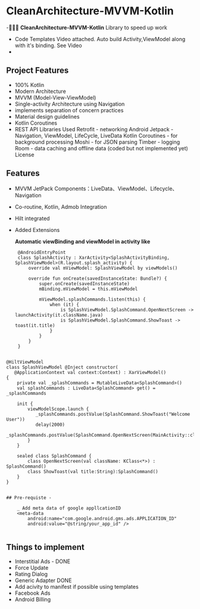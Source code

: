 # CleanArchitecture-MVVM-Kotlin

-🐔🐔🐔 **CleanArchitecture-MVVM-Kotlin** Library to speed up work
- Code Templates Video attached. Auto build Activity,ViewModel along with it's binding. See Video
- 

## Project Features
- 100% Kotlin
- Modern Architecture
- MVVM (Model-View-ViewModel)
- Single-activity Architecture using Navigation
- implements separation of concern practices
- Material design guidelines
- Kotlin Coroutines
- REST API
Libraries Used
Retrofit - networking
Android Jetpack - Navigation, ViewModel, LifeCycle, LiveData
Kotlin Coroutines - for background processing
Moshi - for JSON parsing
Timber - logging
Room - data caching and offline data (coded but not implemented yet)
License




## Features
- MVVM JetPack Components：LiveData、ViewModel、Lifecycle、Navigation
- Co-routine, Kotlin, Admob Integration
- Hilt integrated
- Added Extensions


  <b>Automatic viewBinding and viewModel in activity like</b>
  
  ```
   @AndroidEntryPoint
   class SplashActivity : XarActivity<SplashActivityBinding, SplashViewModel>(R.layout.splash_activity) {
       override val mViewModel: SplashViewModel by viewModels()

       override fun onCreate(savedInstanceState: Bundle?) {
           super.onCreate(savedInstanceState)
           mBinding.mViewModel = this.mViewModel

           mViewModel.splashCommands.listen(this) {
               when (it) {
                   is SplashViewModel.SplashCommand.OpenNextScreen -> launchActivity(it.className.java)
                   is SplashViewModel.SplashCommand.ShowToast -> toast(it.title)
               }
           }
       }
   }

```

@HiltViewModel
class SplashViewModel @Inject constructor(
   @ApplicationContext val context:Context) : XarViewModel() 
{
    private val _splashCommands = MutableLiveData<SplashCommand>()
    val splashCommands : LiveData<SplashCommand> get() = _splashCommands
   
    init {
        viewModelScope.launch {
		   _splashCommands.postValue(SplashCommand.ShowToast("Welcome User"))
           delay(2000)
           _splashCommands.postValue(SplashCommand.OpenNextScreen(MainActivity::class))  
        }
    }

    sealed class SplashCommand {
        class OpenNextScreen(val className: KClass<*>) : SplashCommand()
        class ShowToast(val title:String):SplashCommand()
    }
}


## Pre-requiste -

	_ Add meta data of google appllcationID
	<meta-data
		android:name="com.google.android.gms.ads.APPLICATION_ID"
		android:value="@string/your_app_id" />


```

## Things to implement
  - Interstitial Ads  - DONE
  - Force Update
  - Rating Dialog
  - Generic Adapter DONE
  - Add acivity to manifest if possible using templates 
  - Facebook Ads
  - Android Billing
